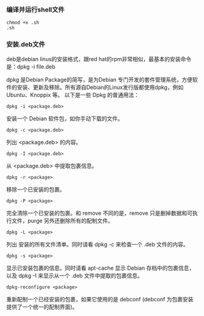 ### 编译并运行shell文件
```
chmod +x .sh
.sh
```

### 安装.deb文件
deb是debian linus的安装格式，跟red hat的rpm非常相似，最基本的安装命令是：dpkg -i file.deb

dpkg 是Debian Package的简写，是为Debian 专门开发的套件管理系统，方便软件的安装、更新及移除。所有源自Debian的Linux发行版都使用dpkg，例如Ubuntu、Knoppix 等。
以下是一些 Dpkg 的普通用法：
```
dpkg -i <package.deb>
```
安装一个 Debian 软件包，如你手动下载的文件。
```
dpkg -c <package.deb>
```
列出 <package.deb> 的内容。
```
dpkg -I <package.deb>
```
从 <package.deb> 中提取包裹信息。
```
dpkg -r <package>
```
移除一个已安装的包裹。
```
dpkg -P <package>
```
完全清除一个已安装的包裹。和 remove 不同的是，remove 只是删掉数据和可执行文件，purge 另外还删除所有的配制文件。
```
dpkg -L <package>
```
列出 <package> 安装的所有文件清单。同时请看 dpkg -c 来检查一个 .deb 文件的内容。
```
dpkg -s <package>
```
显示已安装包裹的信息。同时请看 apt-cache 显示 Debian 存档中的包裹信息，以及 dpkg -I 来显示从一个 .deb 文件中提取的包裹信息。
```
dpkg-reconfigure <package>
```
重新配制一个已经安装的包裹，如果它使用的是 debconf (debconf 为包裹安装提供了一个统一的配制界面)。

